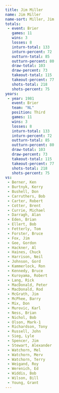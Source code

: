 ```yaml
---
title: Jim Miller
name: Jim Miller
name-sort: Miller, Jim
totals:
 - event: Brier
   games: 11
   wins: 3
   losses: 8
   inturn-total: 133
   inturn-percent: 72
   outturn-total: 85
   outturn-percent: 80
   draw-total: 103
   draw-percent: 73
   takeout-total: 115
   takeout-percent: 77
   shots-total: 218
   shots-percent: 75
years:
 - year: 1981
   event: Brier
   team: "NL"
   position: Third
   games: 11
   wins: 3
   losses: 8
   inturn-total: 133
   inturn-percent: 72
   outturn-total: 85
   outturn-percent: 80
   draw-total: 103
   draw-percent: 73
   takeout-total: 115
   takeout-percent: 77
   shots-total: 218
   shots-percent: 75
vs:
 - Berner, Ken
 - Burtnyk, Kerry
 - Bushell, Don
 - Carruthers, Bob
 - Carter, Robert
 - Cotter, Brent
 - Currie, Michael
 - Darragh, Alan
 - Eden, Brian
 - Ellert, Bob
 - Fetterly, Tom
 - Forster, Bruce
 - Fox, Jim
 - Gee, Gordon
 - Hackner, Al
 - Haines, Chuck
 - Harrison, Neil
 - Johnson, Gord
 - Kammerlock, Ron
 - Kennedy, Bruce
 - Kuroyama, Robert
 - Lang, Rick
 - MacDonald, Peter
 - MacDonald, Rod
 - McGrath, Jim
 - McPhee, Barry
 - Mix, Don
 - Murovic, Karl
 - Ness, Brian
 - Nichol, Bob
 - Olson, Mark-1
 - Richardson, Tony
 - Russell, John
 - Sieg, Lyle
 - Spencer, Jim
 - Stewart, Alexander
 - Watchorn, Mel
 - Watchorn, Merv
 - Watchorn, Terry
 - Weigand, Roy
 - Werenich, Ed
 - Widdis, Bob
 - Wilson, Bill
 - Young, Grant
---
```

